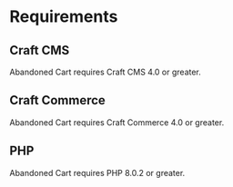 # Requirements

## Craft CMS
Abandoned Cart requires Craft CMS 4.0 or greater.

## Craft Commerce
Abandoned Cart requires Craft Commerce 4.0 or greater.

## PHP
Abandoned Cart requires PHP 8.0.2 or greater.
